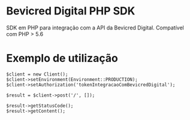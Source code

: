 # Bevicred Digital PHP SDK
SDK em PHP para integração com a API da Bevicred Digital.
Compatível com PHP > 5.6

# Exemplo de utilização
```
$client = new Client();  
$client->setEnvironment(Environment::PRODUCTION);  
$client->setAuthorization('tokenIntegracaoComBevicredDigital');  

$result = $client->post('/', []);  

$result->getStatusCode();  
$result->getContent();  
```
